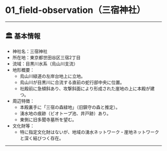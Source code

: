 # 01_field-observation（三宿神社）

---

## 🏛 基本情報

- 神社名：三宿神社
- 所在地：東京都世田谷区三宿2丁目
- 流域：目黒川水系（烏山川支流）
- 地形概要：
  - 烏山川緑道の左岸台地上に立地。
  - 烏山川が目黒川に合流する直前の蛇行部中央に位置。
  - 社殿前に急傾斜あり、攻撃斜面により形成された崖地の上に本殿が建つ。
- 周辺特徴：
  - 本殿裏手に「三宿の森緑地」（旧鎮守の森と推定）。
  - 湧水地の痕跡（ビオトープ池、井戸跡）あり。
  - 東側に旧多聞寺墓所を望む。
- 文化財等：
  - 特に指定文化財はないが、地域の湧水ネットワーク・崖地ネットワークと深く結びつく存在。

---
